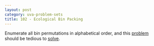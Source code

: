 ```yaml
---
layout: post
category: uva-problem-sets
title: 102 - Ecological Bin Packing
---
```


Enumerate all bin permutations in alphabetical order, and this
[problem](http://uva.onlinejudge.org/index.php?option=com_onlinejudge&Itemid=8&page=show_problem&problem=38)
should be tedious to
[solve](https://github.com/clchiou/uva-problem-set/blob/master/solved/102/102.cc).
